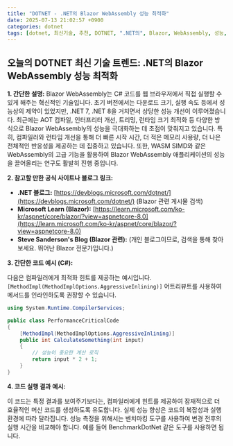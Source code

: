 ```yaml
---
title: "DOTNET - .NET의 Blazor WebAssembly 성능 최적화"
date: 2025-07-13 21:02:57 +0900
categories: dotnet
tags: [dotnet, 최신기술, 추천, DOTNET, ".NET의", Blazor, WebAssembly, 성능, 최적화]
---
```


## 오늘의 DOTNET 최신 기술 트렌드: **.NET의 Blazor WebAssembly 성능 최적화**

**1. 간단한 설명:**
Blazor WebAssembly는 C# 코드를 웹 브라우저에서 직접 실행할 수 있게 해주는 혁신적인 기술입니다. 초기 버전에서는 다운로드 크기, 실행 속도 등에서 성능상의 제약이 있었지만, .NET 7, .NET 8을 거치면서 상당한 성능 개선이 이루어졌습니다.  최근에는 AOT 컴파일, 인터프리터 개선, 트리밍, 런타임 크기 최적화 등 다양한 방식으로 Blazor WebAssembly의 성능을 극대화하는 데 초점이 맞춰지고 있습니다.  특히, 컴파일러와 런타임 개선을 통해 더 빠른 시작 시간, 더 적은 메모리 사용량, 더 나은 전체적인 반응성을 제공하는 데 집중하고 있습니다.  또한, WASM SIMD와 같은 WebAssembly의 고급 기능을 활용하여 Blazor WebAssembly 애플리케이션의 성능을 끌어올리는 연구도 활발히 진행 중입니다.

**2. 참고할 만한 공식 사이트나 블로그 링크:**

*   **.NET 블로그:** [https://devblogs.microsoft.com/dotnet/](https://devblogs.microsoft.com/dotnet/) (Blazor 관련 게시물 검색)
*   **Microsoft Learn (Blazor):** [https://learn.microsoft.com/ko-kr/aspnet/core/blazor/?view=aspnetcore-8.0](https://learn.microsoft.com/ko-kr/aspnet/core/blazor/?view=aspnetcore-8.0)
*   **Steve Sanderson's Blog (Blazor 관련):** (개인 블로그이므로, 검색을 통해 찾아보세요. 뛰어난 Blazor 전문가입니다.)

**3. 간단한 코드 예시 (C#):**

다음은 컴파일러에게 최적화 힌트를 제공하는 예시입니다.  `[MethodImpl(MethodImplOptions.AggressiveInlining)]` 어트리뷰트를 사용하여 메서드를 인라인하도록 권장할 수 있습니다.

```csharp
using System.Runtime.CompilerServices;

public class PerformanceCriticalCode
{
    [MethodImpl(MethodImplOptions.AggressiveInlining)]
    public int CalculateSomething(int input)
    {
        // 성능이 중요한 계산 로직
        return input * 2 + 1;
    }
}
```

**4. 코드 실행 결과 예시:**

이 코드는 특정 결과를 보여주기보다는, 컴파일러에게 힌트를 제공하여 잠재적으로 더 효율적인 머신 코드를 생성하도록 유도합니다.  실제 성능 향상은 코드의 복잡성과 실행 환경에 따라 달라집니다.  성능 측정을 위해서는 벤치마킹 도구를 사용하여 변경 전후의 실행 시간을 비교해야 합니다.  예를 들어 BenchmarkDotNet 같은 도구를 사용하면 됩니다.

